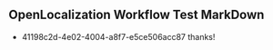 ## OpenLocalization Workflow Test MarkDown
* 41198c2d-4e02-4004-a8f7-e5ce506acc87 thanks!

<!--HONumber=Jul16_HO2-->


